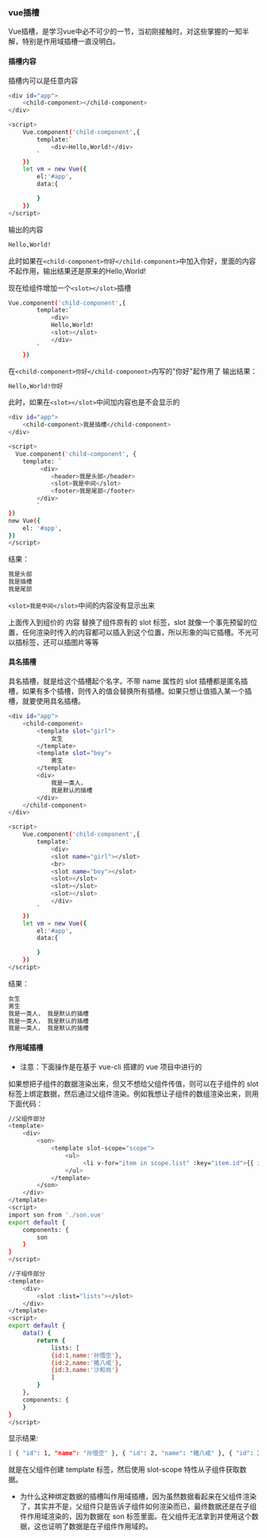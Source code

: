 ### vue插槽
Vue插槽，是学习vue中必不可少的一节，当初刚接触时，对这些掌握的一知半解，特别是作用域插槽一直没明白。
#### 插槽内容
插槽内可以是任意内容
```bash
<div id="app">
    <child-component></child-component>
</div>
```
```bash
<script>
    Vue.component('child-component',{
        template:`
            <div>Hello,World!</div>
        `
    })
    let vm = new Vue({
        el:'#app',
        data:{

        }
    })
</script>
```
输出的内容
```bash
Hello,World!
```
此时如果在`<child-component>你好</child-component>`中加入你好，里面的内容不起作用，输出结果还是原来的Hello,World! 

现在给组件增加一个`<slot></slot>`插槽
```bash
Vue.component('child-component',{
        template:`
            <div>
            Hello,World!
            <slot></slot>
            </div>
        `
    })
```
在`<child-component>你好</child-component>`内写的"你好"起作用了
输出结果：
```bash
Hello,World!你好
```
此时，如果在`<slot></slot>`中间加内容也是不会显示的 
```bash
<div id="app">
    <child-component>我是插槽</child-component>
</div>
```
```bash
<script>
  Vue.component('child-component', {
    template: `
         <div>
            <header>我是头部</header>
            <slot>我是中间</slot>
            <footer>我是尾部</footer>
        </div>
        `
})
new Vue({
    el: '#app',
})
</script>
```
结果：
```bash
我是头部
我是插槽
我是尾部
```
`<slot>我是中间</slot>`中间的内容没有显示出来

上面传入到组价的 内容 替换了组件原有的 slot 标签，slot 就像一个事先预留的位置，任何渲染时传入的内容都可以插入到这个位置，所以形象的叫它插槽。不光可以插标签，还可以插图片等等

#### 具名插槽
具名插槽，就是给这个插槽起个名字。不带 name 属性的 slot 插槽都是匿名插槽，如果有多个插槽，则传入的值会替换所有插槽。如果只想让值插入某一个插槽，就要使用具名插槽。
```bash
<div id="app">
    <child-component>
        <template slot="girl">
            女生
        </template>
        <template slot="boy">
            男生
        </template>
        <div>
            我是一类人，
            我是默认的插槽
        </div>
    </child-component>
</div>
```
```bash
<script>
    Vue.component('child-component',{
        template:`
            <div>
            <slot name="girl"></slot>
            <br>
            <slot name="boy"></slot>
            <slot></slot>
            <slot></slot>
            <slot></slot>
            </div>
        `
    })
    let vm = new Vue({
        el:'#app',
        data:{

        }
    })
</script>
```
结果：
```bash
女生
男生
我是一类人， 我是默认的插槽
我是一类人， 我是默认的插槽
我是一类人， 我是默认的插槽 
```

#### 作用域插槽
* 注意：下面操作是在基于 vue-cli 搭建的 vue 项目中进行的

如果想把子组件的数据渲染出来，但又不想给父组件传值，则可以在子组件的 slot 标签上绑定数据，然后通过父组件渲染。例如我想让子组件的数组渲染出来，则用下面代码：
```bash
//父组件部分
<template>
    <div>
        <son>
            <template slot-scope="scope">
                <ul>
                     <li v-for="item in scope.list" :key="item.id">{{ item}}  </li>
                </ul>
            </template>
        </son>
    </div>
</template>
<script>
import son from './son.vue'
export default {
    components: {
        son
    }
}
</script>
```

```bash
//子组件部分
<template>
    <div>
        <slot :list="lists"></slot>
    </div>
</template>
<script>
export default {
    data() {
        return {
            lists: [
            {id:1,name:'孙悟空'},
            {id:2,name:'猪八戒'},
            {id:3,name:'沙和尚'}
            ]
        }
    },
    components: {
    }
}
</script>
```
显示结果:
```bash
[ { "id": 1, "name": "孙悟空" }, { "id": 2, "name": "猪八戒" }, { "id": 3, "name": "沙和尚" } ]
```
就是在父组件创建 template 标签，然后使用 slot-scope 特性从子组件获取数据。

* 为什么这种绑定数据的插槽叫作用域插槽，因为虽然数据看起来在父组件渲染了，其实并不是，父组件只是告诉子组件如何渲染而已，最终数据还是在子组件作用域渲染的，因为数据在 son 标签里面。在父组件无法拿到并使用这个数据，这也证明了数据是在子组件作用域的。